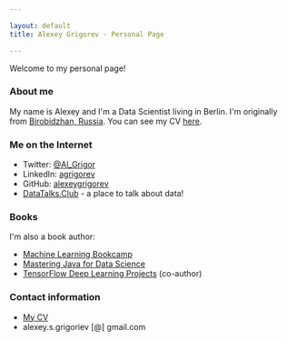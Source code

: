 ```yaml
---

layout: default
title: Alexey Grigorev - Personal Page

---
```


Welcome to my personal page!

### About me

My name is Alexey and I'm a Data Scientist living in Berlin. I'm originally from [Birobidzhan, Russia](https://en.wikipedia.org/wiki/Birobidzhan). You can see my CV [here](/cv).

### Me on the Internet

- Twitter: [@Al_Grigor](https://twitter.com/Al_Grigor)
- LinkedIn: [agrigorev](https://de.linkedin.com/in/agrigorev)
- GitHub: [alexeygrigorev](https://github.com/alexeygrigorev)
- [DataTalks.Club](https://datatalks.club) - a place to talk about data!

### Books

I'm also a book author:

- [Machine Learning Bookcamp](http://bit.ly/mlbookcamp)
- [Mastering Java for Data Science](https://www.amazon.com/Mastering-Java-Data-Science-production-ready-ebook/dp/B01JLBMHMM)
- [TensorFlow Deep Learning Projects](https://www.amazon.com/TensorFlow-Deep-Learning-Projects-reinforcement/dp/1788398068) (co-author)


### Contact information

- [My CV](/cv)
- alexey.s.grigoriev [@] gmail.com
